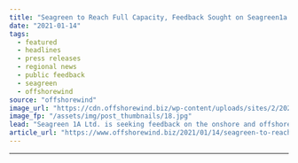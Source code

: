 ```yaml
---
title: "Seagreen to Reach Full Capacity, Feedback Sought on Seagreen1a Grid Links"
date: "2021-01-14"
tags: 
  - featured
  - headlines
  - press releases
  - regional news
  - public feedback
  - seagreen
  - offshorewind
source: "offshorewind"
image_url: "https://cdn.offshorewind.biz/wp-content/uploads/sites/2/2021/01/14144004/Seagreen-Seeks-Public-Feedback-on-Remaining-Turbines.jpg"
image_fp: "/assets/img/post_thumbnails/18.jpg"
lead: "Seagreen 1A Ltd. is seeking feedback on the onshore and offshore grid connection proposals"
article_url: "https://www.offshorewind.biz/2021/01/14/seagreen-to-reach-full-capacity-feedback-sought-on-seagreen1a-grid-links/"
---
```


---
